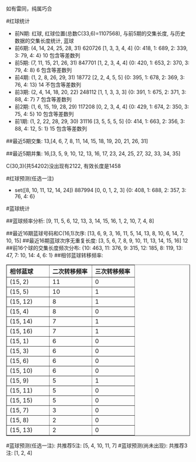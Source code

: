 <!-- 
.. title: 双色球2013096期(2013-08-18)数据分析报告
.. slug: slott-2013096-2013-08-18-report
.. date: 2013-08-19 08:00:00 UTC+08:00
.. tags: Lottery
.. link: 
.. description: 
.. type: text
-->

如有雷同，纯属巧合

<!-- TEASER_END-->

#红球统计

- 前N期: 红球, 红球位置(总数C(33,6)=1107568), 与前5期的交集长度, 与历史数据的交集长度统计, 蓝球
- 前6期: (4, 14, 24, 25, 28, 31) 620726 [1, 3, 3, 4, 4] {0: 418, 1: 689, 2: 339, 3: 79, 4: 4} 10 包含等差数列
- 前5期: (7, 11, 15, 21, 26, 31) 847701 [1, 2, 3, 4, 4] {0: 420, 1: 653, 2: 370, 3: 79, 4: 8} 6 包含等差数列
- 前4期: (1, 2, 8, 26, 29, 31) 18772 [2, 2, 4, 5, 5] {0: 395, 1: 678, 2: 369, 3: 76, 4: 13} 14 不包含等差数列
- 前3期: (2, 4, 14, 18, 20, 22) 248112 [1, 1, 3, 3, 3] {0: 391, 1: 675, 2: 371, 3: 88, 4: 7} 7 包含等差数列
- 前2期: (1, 6, 15, 19, 28, 29) 117208 [0, 2, 3, 4, 4] {0: 429, 1: 674, 2: 350, 3: 75, 4: 5} 10 包含等差数列
- 前1期: (1, 2, 22, 28, 29, 30) 31116 [3, 5, 5, 5, 5] {0: 414, 1: 663, 2: 356, 3: 88, 4: 12, 5: 1} 15 包含等差数列

##最近5期交集:
13,[4, 6, 7, 8, 11, 14, 15, 18, 19, 20, 21, 26, 31]

##最近5期并集:
16,[3, 5, 9, 10, 12, 13, 16, 17, 23, 24, 25, 27, 32, 33, 34, 35]

C(30,3)(共54202)没出现有2122, 
有效长度是1458

#红球预测(任选一注)

- set([8, 10, 11, 12, 14, 24]) 887994 [0, 0, 1, 2, 3] {0: 408, 1: 688, 2: 357, 3: 76, 4: 6}

#蓝球统计

##蓝球频率分析:
[9, 11, 5, 6, 12, 13, 3, 14, 15, 16, 1, 2, 10, 7, 4, 8]

##最近16期蓝球号码和C(16,1)次序:
[13, 6, 9, 3, 16, 11, 5, 14, 13, 8, 10, 6, 14, 7, 10, 15]
##最近16期蓝球次序无重复长度:
[3, 5, 6, 7, 8, 9, 10, 11, 13, 14, 15, 16] 12
##前16个球的交集长度频次分布:
{10: 463, 11: 376, 9: 315, 12: 185, 8: 119, 13: 47, 7: 10, 14: 4, 6: 1}
##相邻蓝球转移频率:
<table border="1" class="table table-striped dataframe">
  <thead>
    <tr style="text-align: left;">
      <th style="min-width: 100px;">相邻蓝球</th>
      <th style="min-width: 100px;">二次转移频率</th>
      <th style="min-width: 100px;">三次转移频率</th>
    </tr>
  </thead>
  <tbody>
    <tr>
      <td>  (15, 2)</td>
      <td> 11</td>
      <td> 0</td>
    </tr>
    <tr>
      <td>  (15, 5)</td>
      <td> 10</td>
      <td> 1</td>
    </tr>
    <tr>
      <td> (15, 12)</td>
      <td>  8</td>
      <td> 1</td>
    </tr>
    <tr>
      <td>  (15, 4)</td>
      <td>  8</td>
      <td> 0</td>
    </tr>
    <tr>
      <td> (15, 14)</td>
      <td>  7</td>
      <td> 1</td>
    </tr>
    <tr>
      <td> (15, 16)</td>
      <td>  7</td>
      <td> 1</td>
    </tr>
    <tr>
      <td>  (15, 1)</td>
      <td>  6</td>
      <td> 0</td>
    </tr>
    <tr>
      <td>  (15, 3)</td>
      <td>  6</td>
      <td> 0</td>
    </tr>
    <tr>
      <td>  (15, 6)</td>
      <td>  6</td>
      <td> 0</td>
    </tr>
    <tr>
      <td> (15, 10)</td>
      <td>  6</td>
      <td> 0</td>
    </tr>
    <tr>
      <td>  (15, 9)</td>
      <td>  5</td>
      <td> 1</td>
    </tr>
    <tr>
      <td> (15, 11)</td>
      <td>  5</td>
      <td> 0</td>
    </tr>
    <tr>
      <td> (15, 15)</td>
      <td>  5</td>
      <td> 0</td>
    </tr>
    <tr>
      <td>  (15, 7)</td>
      <td>  3</td>
      <td> 0</td>
    </tr>
    <tr>
      <td>  (15, 8)</td>
      <td>  2</td>
      <td> 0</td>
    </tr>
    <tr>
      <td> (15, 13)</td>
      <td>  2</td>
      <td> 0</td>
    </tr>
  </tbody>
</table>
#蓝球预测(任选一注):
共推荐5注: [5, 4, 10, 11, 7]
#蓝球预测(尚未出现):
共推荐3注: [1, 2, 4]

